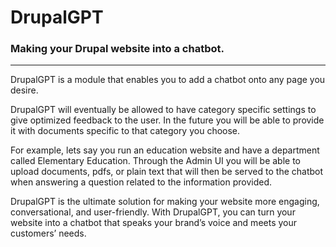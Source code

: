 # DrupalGPT
### Making your Drupal website into a chatbot.
--- 
DrupalGPT is a module that enables you to add a chatbot onto any page you desire.

DrupalGPT will eventually be allowed to have category specific settings to give optimized feedback to the user. In the future you will be able to provide it with documents specific to that category you choose.

For example, lets say you run an education website and have a department called Elementary Education. Through the Admin UI you will be able to upload documents, pdfs, or plain text that will then be served to the chatbot when answering a question related to the information provided.

DrupalGPT is the ultimate solution for making your website more engaging, conversational, and user-friendly. With DrupalGPT, you can turn your website into a chatbot that speaks your brand’s voice and meets your customers’ needs.
